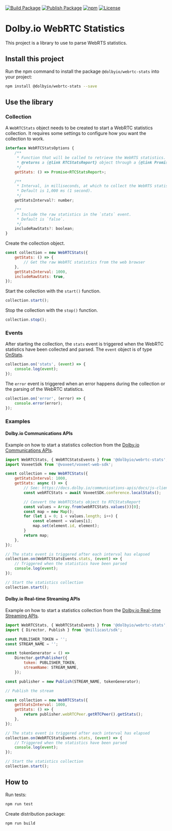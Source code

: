 [![Build Package](https://github.com/DolbyIO/web-webrtc-stats/actions/workflows/build-package.yml/badge.svg)](https://github.com/DolbyIO/web-webrtc-stats/actions/workflows/build-package.yml)
[![Publish Package](https://github.comDolbyIO/web-webrtc-stats/actions/workflows/publish-package.yml/badge.svg)](https://github.com/DolbyIO/web-webrtc-stats/actions/workflows/publish-package.yml)
[![npm](https://img.shields.io/npm/v/@dolbyio/web-webrtc-stats)](https://www.npmjs.com/package/@dolbyio/web-webrtc-stats)
[![License](https://img.shields.io/github/license/DolbyIO/web-webrtc-stats)](LICENSE)

# Dolby.io WebRTC Statistics

This project is a library to use to parse WebRTS statistics.

## Install this project

Run the npm command to install the package `@dolbyio/webrtc-stats` into your project:

```bash
npm install @dolbyio/webrtc-stats --save
```

## Use the library

### Collection

A `WebRTCStats` object needs to be created to start a WebRTC statistics collection. It requires some settings to configure how you want the collection to work.

```js
interface WebRTCStatsOptions {
    /**
     * Function that will be called to retrieve the WebRTS statistics.
     * @returns a {@link RTCStatsReport} object through a {@link Promise}.
     */
    getStats: () => Promise<RTCStatsReport>;

    /**
     * Interval, in milliseconds, at which to collect the WebRTS statistics.
     * Default is 1,000 ms (1 second).
     */
    getStatsInterval?: number;

    /**
     * Include the raw statistics in the `stats` event.
     * Default is `false`.
     */
    includeRawStats?: boolean;
}
```

Create the collection object.

```js
const collection = new WebRTCStats({
    getStats: () => {
        // Get the raw WebRTC statistics from the web browser
    },
    getStatsInterval: 1000,
    includeRawStats: true,
});
```

Start the collection with the `start()` function.

```js
collection.start();
```

Stop the collection with the `stop()` function.

```js
collection.stop();
```

### Events

After starting the collection, the `stats` event is triggered when the WebRTC statistics have been collected and parsed. The `event` object is of type [OnStats](src/types/WebRTCStats.ts).

```js
collection.on('stats', (event) => {
    console.log(event);
});
```

The `error` event is triggered when an error happens during the collection or the parsing of the WebRTC statistics.

```js
collection.on('error', (error) => {
    console.error(error);
});
```

### Examples

#### Dolby.io Communications APIs

Example on how to start a statistics collection from the [Dolby.io Communications APIs](https://docs.dolby.io/communications-apis/docs).

```js
import WebRTCStats, { WebRTCStatsEvents } from '@dolbyio/webrtc-stats';
import VoxeetSdk from '@voxeet/voxeet-web-sdk';

const collection = new WebRTCStats({
    getStatsInterval: 1000,
    getStats: async () => {
        // See: https://docs.dolby.io/communications-apis/docs/js-client-sdk-conferenceservice#localstats
        const webRTCStats = await VoxeetSDK.conference.localStats();

        // Convert the WebRTCStats object to RTCStatsReport
        const values = Array.from(webRTCStats.values())[0];
        const map = new Map();
        for (let i = 0; i < values.length; i++) {
            const element = values[i];
            map.set(element.id, element);
        }
        return map;
    },
});

// The stats event is triggered after each interval has elapsed
collection.on(WebRTCStatsEvents.stats, (event) => {
    // Triggered when the statistics have been parsed
    console.log(event);
});

// Start the statistics collection
collection.start();
```

#### Dolby.io Real-time Streaming APIs

Example on how to start a statistics collection from the [Dolby.io Real-time Streaming APIs](https://docs.dolby.io/streaming-apis/docs).

```js
import WebRTCStats, { WebRTCStatsEvents } from '@dolbyio/webrtc-stats';
import { Director, Publish } from '@millicast/sdk';

const PUBLISHER_TOKEN = '';
const STREAM_NAME = '';

const tokenGenerator = () =>
    Director.getPublisher({
        token: PUBLISHER_TOKEN,
        streamName: STREAM_NAME,
    });

const publisher = new Publish(STREAM_NAME, tokenGenerator);

// Publish the stream

const collection = new WebRTCStats({
    getStatsInterval: 1000,
    getStats: () => {
        return publisher.webRTCPeer.getRTCPeer().getStats();
    },
});

// The stats event is triggered after each interval has elapsed
collection.on(WebRTCStatsEvents.stats, (event) => {
    // Triggered when the statistics have been parsed
    console.log(event);
});

// Start the statistics collection
collection.start();
```

## How to

Run tests:

```bash
npm run test
```

Create distribution package:

```bash
npm run build
```
